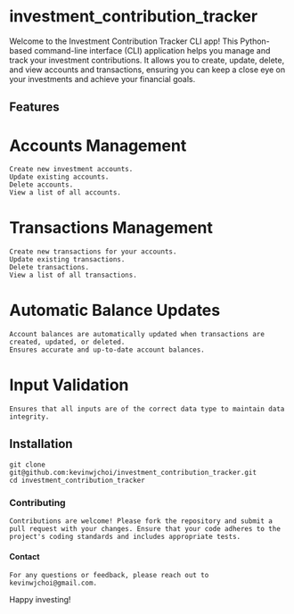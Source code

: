 # investment_contribution_tracker

Welcome to the Investment Contribution Tracker CLI app! This Python-based command-line interface (CLI) application helps you manage and track your investment contributions. It allows you to create, update, delete, and view accounts and transactions, ensuring you can keep a close eye on your investments and achieve your financial goals.

## Features
# Accounts Management
    Create new investment accounts.
    Update existing accounts.
    Delete accounts.
    View a list of all accounts.
# Transactions Management
    Create new transactions for your accounts.
    Update existing transactions.
    Delete transactions.
    View a list of all transactions.
# Automatic Balance Updates
    Account balances are automatically updated when transactions are created, updated, or deleted.
    Ensures accurate and up-to-date account balances.
# Input Validation
    Ensures that all inputs are of the correct data type to maintain data integrity.

## Installation
    git clone git@github.com:kevinwjchoi/investment_contribution_tracker.git
    cd investment_contribution_tracker

### Contributing
    Contributions are welcome! Please fork the repository and submit a pull request with your changes. Ensure that your code adheres to the project's coding standards and includes appropriate tests.

#### Contact
    For any questions or feedback, please reach out to kevinwjchoi@gmail.com.

Happy investing!